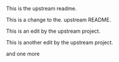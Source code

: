 
This is the upstream readme.

This is a change to the. upstream README.

This is an edit by the upstream project.

This is another edit by the upstream project.

and one more

